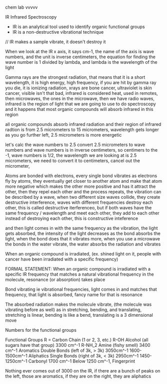 
chem lab vvvvv

IR Infrared Spectroscopy

- IR is an analytical tool used to identify organic
functional groups
- IR is a non-destructive vibrational technique

// IR makes a sample vibrate, it doesn't destroy it

When we look at the IR x axis, it says cm-1,
the name of the axis is wave numbers, and the
unit is inverse centimeters, the equation
for finding the wave number is 1 divided by
lambda, and lambda is the wavelength of the light

Gamma rays are the strongest radiation, that means
that it is a short wavelength, it is high energy,
high frequency, if you are hit by gamma ray you die,
it is ionizing radiation, xrays are bone cancer,
ultraviolet is skin cancer, visible isn't that
bad, infrared is considered heat, used in remotes,
then microwaves, the ones in the microwave, then
we have radio waves, infrared is the region
of light that we are going to use to do spectroscopy
and it happens that most organic compounds will
absorb infrared in this region

all organic compounds absorb infrared radiation
and their region of infrared radtion is from 2.5
micrometers to 15 micrometers, wavelength gets
longer as you go further left, 2.5 micrometers
is more energetic

let's calc the wave numbers to 2.5
convert 2.5 micrometers to wave numbers and wave
numbers is in inverse centimeters, so centimers
to the -1, wave numbers is 1/2, the wavelength
we are looking at is 2.5 micrometers, we need
to convert it to centimeters, cancel out the
micrometer, 

Atoms are bonded with electrons, every single bond
vibrates as electrons fly by atoms, they eventually
get closer to another atom and make that atom
more negative which makes the other more positive
and has it attract the other, then they repel each
other and the process repeats, the vibration
can be described by a wave, when two different
size waves collide, they create destructive
interference, waves with different frequencies
destroy each other, this is called destructive
iterferenceo, but if both waves have the same
frequency / wavelength and meet each other, they
add to each other instead of destroying each other,
this is constructive inteference

and then light comes in with the same frequency
as the vibration, the light gets absorbed,
the intensity of the light decreases as the
bond absorbs the light, when the bond does that
it vibrates more, when you use a microwave the
bonds in the water vibrate, the water absorbs
the radiation and vibrates

When an organic compound is irradiated, (ex. shined
light on it, people with cancer have been irradiated
with a specific frequency)


FORMAL STATEMENT:
When an organic compound is irradiated with a
specific IR frequency that matches a natural
vibrational frequency in the molecule, resonance
(or absorption) takes place

Bond vibrating ie vibrational frequencies, light
comes in and matches that frequency, that light
is absorbed, fancy name for that is resonance


The absorbed radiation makes the molecule vibrate,
(the molecule was vibrating before as well) as in
stretching, bending, and translating,
stretching is linear, bending is like a bend,
translating is a 3 dimensional move



Numbers for the functional groups

Functional Groups
R = Carbon Chain (1 or 2, 3, etc.)
R-OH Alcohol (all sugars have that group) 3300 cm^-1
R-NH_2 Amine (fishy smell) 3400 cm^-1
Aromatics Double Bonds (left of 3k, > 3k)
3050cm^-1 1600-1500cm^-1 
Aliphatics Single Bonds (right of 3k, < 3k)
2950cm^-1 1450-1250cm^-1
Carbonyl 1700 cm^-1
Below 1250 cm^-1, Fingerprint

Nothing ever comes out of 3000 on the IR,
if there are a bunch of peaks on the left, those
are aromatics, if they are on the right, they are
aliphatics